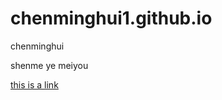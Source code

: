 # chenminghui1.github.io
<html>
<h>chenminghui</h>
<body background="http://img.netbian.com/file/2018/0802/e970c3bfb692efa99bdb0612004f02b8.jpg">
  <p>shenme ye meiyou</p>
  <a href=chenminghui1.github.io/efb.html> this is a link</a>
</body>
</html>
